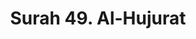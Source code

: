 ---
title       : "Surah 49. Al-Hujurat"
DATE        : 7/25/2018 9:18:17 AM
draft       : false
TYPE        : "quran"
layout      : "surah"
BookCode    : "ARB"
SurahNumber : "49"
TotalAyah   : "18"
---